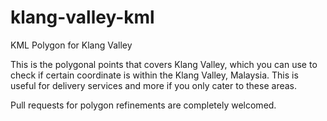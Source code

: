 # klang-valley-kml
KML Polygon for Klang Valley

This is the polygonal points that covers Klang Valley, which you can use to check if certain coordinate is within the Klang Valley, Malaysia. This is useful for delivery services and more if you only cater to these areas.

Pull requests for polygon refinements are completely welcomed.
